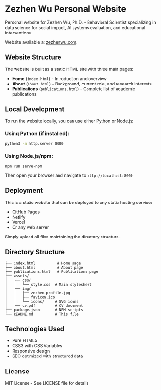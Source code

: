 # Zezhen Wu Personal Website

Personal website for Zezhen Wu, Ph.D. - Behavioral Scientist specializing in data science for social impact, AI systems evaluation, and educational interventions.

Website available at [zezhenwu.com](http://zezhenwu.com/).

## Website Structure

The website is built as a static HTML site with three main pages:
- **Home** (`index.html`) - Introduction and overview
- **About** (`about.html`) - Background, current role, and research interests
- **Publications** (`publications.html`) - Complete list of academic publications

## Local Development

To run the website locally, you can use either Python or Node.js:

### Using Python (if installed):
```bash
python3 -m http.server 8000
```

### Using Node.js/npm:
```bash
npm run serve-npm
```

Then open your browser and navigate to `http://localhost:8000`

## Deployment

This is a static website that can be deployed to any static hosting service:
- GitHub Pages
- Netlify
- Vercel
- Or any web server

Simply upload all files maintaining the directory structure.

## Directory Structure

```
├── index.html          # Home page
├── about.html          # About page
├── publications.html   # Publications page
├── assets/
│   ├── css/
│   │   └── style.css  # Main stylesheet
│   ├── img/
│   │   ├── zezhen-profile.jpg
│   │   ├── favicon.ico
│   │   └── icons/     # SVG icons
│   └── cv.pdf         # CV document
├── package.json       # NPM scripts
└── README.md          # This file
```

## Technologies Used

- Pure HTML5
- CSS3 with CSS Variables
- Responsive design
- SEO optimized with structured data

## License

MIT License - See LICENSE file for details
